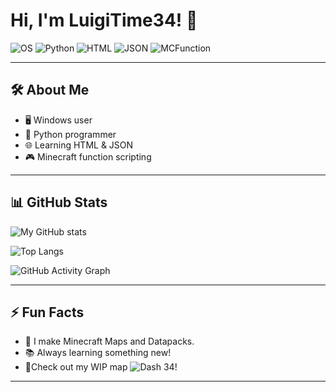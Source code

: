 # Hi, I'm LuigiTime34! 👋

![OS](https://img.shields.io/badge/OS-Windows-blue?style=flat&logo=windows)
![Python](https://img.shields.io/badge/Python-Intermediate-blue?style=flat&logo=python)
![HTML](https://img.shields.io/badge/HTML-Basic-orange?style=flat&logo=html5)
![JSON](https://img.shields.io/badge/JSON-Experienced-lightgrey?style=flat&logo=json)
![MCFunction](https://img.shields.io/badge/Minecraft_Functions-Advanced-green?style=flat&logo=minecraft)

---

## 🛠️ About Me
- 🖥️ Windows user
- 🐍 Python programmer
- 🌐 Learning HTML & JSON
- 🎮 Minecraft function scripting

---

## 📊 GitHub Stats
![My GitHub stats](https://github-readme-stats.vercel.app/api?username=LuigiTime34&show_icons=true&theme=dark)

![Top Langs](https://github-readme-stats.vercel.app/api/top-langs/?username=LuigiTime34&layout=compact&theme=dark)

![GitHub Activity Graph](https://github-readme-activity-graph.vercel.app/graph?username=LuigiTime34&theme=github-dark)

---

## ⚡ Fun Facts
- 🌟 I make Minecraft Maps and Datapacks.
- 📚 Always learning something new!
- 💨Check out my WIP map ![Dash 34](https://github.com/LuigiTime34/Dash-34-Datapack)!

---
